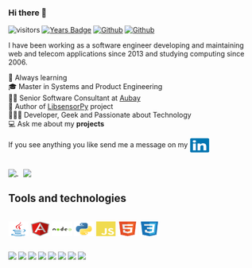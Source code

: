 ### Hi there 👋

<!--
**juniorug/juniorug** is a ✨ _special_ ✨ repository because its `README.md` (this file) appears on your GitHub profile.

Here are some ideas to get you started:

- 🔭 I’m currently working on ...
- 🌱 I’m currently learning ...
- 👯 I’m looking to collaborate on ...
- 🤔 I’m looking for help with ...
- 💬 Ask me about ...
- 📫 How to reach me: ...
- 😄 Pronouns: ...
- ⚡ Fun fact: ...
-->

![visitors](https://visitor-badge.glitch.me/badge?page_id=juniorug.juniorug)
[![Years Badge](https://badges.pufler.dev/years/juniorug)](https://badges.pufler.dev)
[![Github](https://img.shields.io/github/followers/juniorug?label=Followers&style=social)](https://github.com/juniorug)
[![Github](https://img.shields.io/github/stars/juniorug?label=Stars&style=social)](https://github.com/juniorug)

I have been working as a software engineer developing and maintaining web and telecom applications since 2013 and studying computing since 2006.

🚀 Always learning<br>
🎓 Master in Systems and Product Engineering<br>
👷🏾 Senior Software Consultant at <a href="https://www.aubay.com/" target="_blank">Aubay</a><br>
📐 Author of <a href="https://libsensorpy.com" target="_blank">LibsensorPy</a> project<br>
👩🏾‍💻 Developer, Geek and Passionate about Technology<br>
💻 Ask me about my <strong>projects</strong><br>

If you see anything you like send me a message on my  <a href="https://www.linkedin.com/in/edivaldo-mascarenhas-045a9479/" target="_blank"><img align="center" alt="Junior-linkedin" height="30" width="40" src="https://raw.githubusercontent.com/devicons/devicon/master/icons/linkedin/linkedin-original.svg"></a> 

<br>
<!---
### Connect with me:

[<img align="left" alt="juniormascarenhas.com" width="22px" src="https://img.icons8.com/cotton/2x/domain.png" />][website]
[<img align="left" alt="juniorug | Twitter" width="22px" src="https://img.icons8.com/fluent/2x/twitter.png" />][twitter]
[<img align="left" alt="juniorug | Instagram" width="22px" src="https://img.icons8.com/fluent/2x/instagram-new.png" />][instagram]

[<img align="left" alt="juniorug | LinkedIn" width="22px" src="https://img.icons8.com/color/2x/linkedin.png" />][linkedin]

-->

-----
<!---
![Anurag's GitHub stats](https://github-readme-stats.vercel.app/api?username=juniorug&show_icons=true&theme=tokyonight&include_all_commits=true&count_private=true)

[![Top Langs](https://github-readme-stats.vercel.app/api/top-langs/?username=juniorug&theme=tokyonight&langs_count=10&layout=compact)](https://github.com/juniorug/juniorug)
-->
<a href="https://github.com/juniorug/juniorug" style="margin-right: 10px;">
  <img align="center" src="https://github-readme-stats.vercel.app/api/top-langs/?username=juniorug&theme=tokyonight&langs_count=10&layout=compact" />
</a>
<a href="https://github.com/juniorug/juniorug">
  <img align="center" src="https://github-readme-stats.vercel.app/api?username=juniorug&show_icons=true&theme=tokyonight&include_all_commits=true&count_private=true" />
</a>


Tools and technologies
---
<div style="display: inline_block"><br>
  <img align="center" alt="Junior-Ruby" height="30" width="40" src="https://raw.githubusercontent.com/devicons/devicon/master/icons/java/java-original.svg">
  <img align="center" alt="Junior-Ruby" height="30" width="40" src="https://raw.githubusercontent.com/devicons/devicon/master/icons/angularjs/angularjs-original.svg">
  <img align="center" alt="Junior-Ruby" height="30" width="40" src="https://raw.githubusercontent.com/devicons/devicon/master/icons/nodejs/nodejs-original-wordmark.svg">
  <img align="center" alt="Junior-Ruby" height="30" width="40" src="https://raw.githubusercontent.com/devicons/devicon/master/icons/python/python-original.svg">
  <img align="center" alt="Junior-Js" height="30" width="40" src="https://raw.githubusercontent.com/devicons/devicon/master/icons/javascript/javascript-plain.svg">
  <img align="center" alt="Junior-HTML" height="30" width="40" src="https://raw.githubusercontent.com/devicons/devicon/master/icons/html5/html5-original.svg">
  <img align="center" alt="Junior-CSS" height="30" width="40" src="https://raw.githubusercontent.com/devicons/devicon/master/icons/css3/css3-original.svg">
</div>
<br>



![](https://img.shields.io/badge/OS-Linux-informational?style=flat&logo=linux&logoColor=white&color=2bbc8a)
![](https://img.shields.io/badge/Editor-VSCode-informational?style=flat&logo=visualstudiocode&logoColor=white&color=2bbc8a)
![](https://img.shields.io/badge/Shell-Bash-informational?style=flat&logo=bash&logoColor=white&color=2bbc8a)
![](https://img.shields.io/badge/Tool-Bootstrap-informational?style=flat&logo=bootstrap&logoColor=white&color=2bbc8a)
![](https://img.shields.io/badge/Code-Java-informational?style=flat&logo=java&logoColor=white&color=2bbc8a)
![](https://img.shields.io/badge/Code-angularjs-informational?style=flat&logo=angularjs&logoColor=white&color=2bbc8a)
![](https://img.shields.io/badge/Code-JavaScript-informational?style=flat&logo=javascript&logoColor=white&color=2bbc8a)
![](https://img.shields.io/badge/Code-SQL-informational?style=flat&logo=mysql&logoColor=white&color=2bbc8a)

<!--
[![willianrod's wakatime stats](https://github-readme-stats.vercel.app/api/wakatime?username=juniorug&theme=tokyonight&show_icons=true)](https://github.com/anuraghazra/github-readme-stats)
-->


<!--
[![Stargazers repo roster for @marianadkobayashi/marianadkobayashi](https://reporoster.com/stars/marianadkobayashi/marianadkobayashi)](https://github.com/marianadkobayashi/marianadkobayashi/stargazers)

[website]: https://juniormascarenhas.com
[twitter]: https://twitter.com/junioremf
[instagram]: https://instagram.com/preveen.raj
[linkedin]: https://linkedin.com/in/edivaldo-mascarenhas-045a9479
